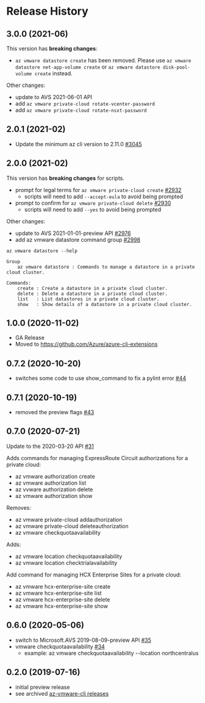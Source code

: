 # Release History

## 3.0.0 (2021-06)
This version has **breaking changes**:
- `az vmware datastore create` has been removed. Please use `az vmware datastore net-app-volume create` or `az vmware datastore disk-pool-volume create` instead.

Other changes:
- update to AVS 2021-06-01 API
- add `az vmware private-cloud rotate-vcenter-password`
- add `az vmware private-cloud rotate-nsxt-password`

## 2.0.1 (2021-02)
- Update the minimum az cli version to 2.11.0 [#3045](https://github.com/Azure/azure-cli-extensions/issues/3045)

## 2.0.0 (2021-02)

This version has **breaking changes** for scripts.
- prompt for legal terms for `az vmware private-cloud create` [#2932](https://github.com/Azure/azure-cli-extensions/pull/2932)
  - scripts will need to add `--accept-eula` to avoid being prompted
- prompt to confirm for `az vmware private-cloud delete` [#2930](https://github.com/Azure/azure-cli-extensions/pull/2930)
  - scripts will need to add `--yes` to avoid being prompted

Other changes:
- update to AVS 2021-01-01-preview API [#2976](https://github.com/Azure/azure-cli-extensions/pull/2976)
- add az vmware datastore command group [#2998](https://github.com/Azure/azure-cli-extensions/pull/2998)

```
az vmware datastore --help

Group
    az vmware datastore : Commands to manage a datastore in a private cloud cluster.

Commands:
    create : Create a datastore in a private cloud cluster.
    delete : Delete a datastore in a private cloud cluster.
    list   : List datastores in a private cloud cluster.
    show   : Show details of a datastore in a private cloud cluster.
```

## 1.0.0 (2020-11-02)

- GA Release
- Moved to https://github.com/Azure/azure-cli-extensions

## 0.7.2 (2020-10-20)
- switches some code to use show_command to fix a pylint error [#44](https://github.com/Azure/az-vmware-cli/pull/44)

## 0.7.1 (2020-10-19)
- removed the preview flags [#43](https://github.com/Azure/az-vmware-cli/pull/43)

## 0.7.0 (2020-07-21)
Update to the 2020-03-20 API [#31](https://github.com/Azure/az-vmware-cli/pull/31)

Adds commands for managing ExpressRoute Circuit authorizations for a private cloud:
- az vmware authorization create
- az vmware authorization list
- az vvware authorization delete
- az vmware authorization show

Removes:
- az vmware private-cloud addauthorization
- az vmware private-cloud deleteauthorization
- az vmware checkquotaavailability

Adds:
- az vmware location checkquotaavailability
- az vmware location checktrialavailability

Add command for managing HCX Enterprise Sites for a private cloud:
- az vmware hcx-enterprise-site create
- az vmware hcx-enterprise-site list
- az vmware hcx-enterprise-site delete
- az vmware hcx-enterprise-site show

## 0.6.0 (2020-05-06)
- switch to Microsoft.AVS 2019-08-09-preview API [#35](https://github.com/Azure/az-vmware-cli/pull/35)
- vmware checkquotaavailability [#34](https://github.com/Azure/az-vmware-cli/pull/34)
  - example: az vmware checkquotaavailability --location northcentralus

## 0.2.0 (2019-07-16)
- initial preview release
- see archived [az-vmware-cli releases](https://github.com/Azure/az-vmware-cli/releases)